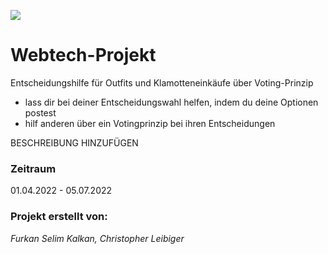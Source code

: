 ![](https://upload.wikimedia.org/wikipedia/commons/thumb/b/bc/HTW_Berlin_logo.svg/1200px-HTW_Berlin_logo.svg.png)
# Webtech-Projekt

Entscheidungshilfe für Outfits und Klamotteneinkäufe über Voting-Prinzip
- lass dir bei deiner Entscheidungswahl helfen, indem du deine Optionen postest
- hilf anderen über ein Votingprinzip bei ihren Entscheidungen

BESCHREIBUNG HINZUFÜGEN

### Zeitraum

01.04.2022 - 05.07.2022
### Projekt erstellt von:


*Furkan Selim Kalkan, Christopher Leibiger*
